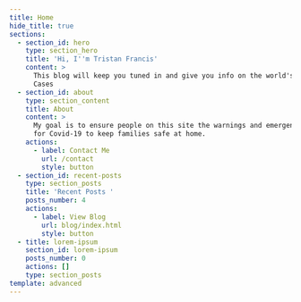 ```yaml
---
title: Home
hide_title: true
sections:
  - section_id: hero
    type: section_hero
    title: 'Hi, I''m Tristan Francis'
    content: >
      This blog will keep you tuned in and give you info on the world's Covid
      Cases
  - section_id: about
    type: section_content
    title: About
    content: >
      My goal is to ensure people on this site the warnings and emergency info
      for Covid-19 to keep families safe at home. 
    actions:
      - label: Contact Me
        url: /contact
        style: button
  - section_id: recent-posts
    type: section_posts
    title: 'Recent Posts '
    posts_number: 4
    actions:
      - label: View Blog
        url: blog/index.html
        style: button
  - title: lorem-ipsum
    section_id: lorem-ipsum
    posts_number: 0
    actions: []
    type: section_posts
template: advanced
---
```


